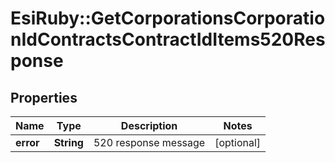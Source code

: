 # EsiRuby::GetCorporationsCorporationIdContractsContractIdItems520Response

## Properties
Name | Type | Description | Notes
------------ | ------------- | ------------- | -------------
**error** | **String** | 520 response message | [optional] 


